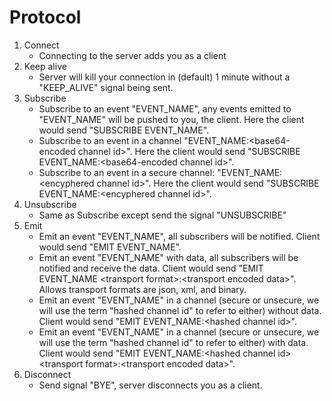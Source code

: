 # Protocol

1. Connect
   - Connecting to the server adds you as a client
2. Keep alive
   - Server will kill your connection in (default) 1 minute without a "KEEP_ALIVE" signal being sent.
3. Subscribe
   - Subscribe to an event "EVENT_NAME", any events emitted to "EVENT_NAME" will be pushed to you, the client. Here the client would send "SUBSCRIBE EVENT_NAME".
   - Subscribe to an event in a channel "EVENT_NAME:\<base64-encoded channel id\>". Here the client would send "SUBSCRIBE EVENT_NAME:\<base64-encoded channel id\>".
   - Subscribe to an event in a secure channel: "EVENT_NAME:\<encyphered channel id\>". Here the client would send "SUBSCRIBE EVENT_NAME:\<encyphered channel id\>".
4. Unsubscribe
   - Same as Subscribe except send the signal "UNSUBSCRIBE"
5. Emit
   - Emit an event "EVENT_NAME", all subscribers will be notified. Client would send "EMIT EVENT_NAME".
   - Emit an event "EVENT_NAME" with data, all subscribers will be notified and receive the data. Client would send "EMIT EVENT_NAME \<transport format\>:\<transport encoded data\>". Allows transport formats are json, xml, and binary.
   - Emit an event "EVENT_NAME" in a channel (secure or unsecure, we will use the term "hashed channel id" to refer to either) without data. Client would send "EMIT EVENT_NAME:\<hashed channel id\>".
   - Emit an event "EVENT_NAME" in a channel (secure or unsecure, we will use the term "hashed channel id" to refer to either) with data. Client would send "EMIT EVENT_NAME:\<hashed channel id\> \<transport format\>:\<transport encoded data\>".
6. Disconnect
   - Send signal "BYE", server disconnects you as a client.
